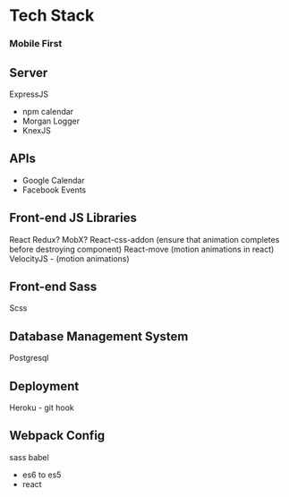 # Tech Stack
### Mobile First
## Server
ExpressJS
  - npm calendar
  - Morgan Logger
  - KnexJS
## APIs
 - Google Calendar
 - Facebook Events
## Front-end JS Libraries
React
Redux? MobX?
React-css-addon (ensure that animation completes before destroying component)
React-move (motion animations in react)
VelocityJS - (motion animations)
## Front-end Sass
Scss
## Database Management System
Postgresql
## Deployment
Heroku - git hook
## Webpack Config
sass
babel
  - es6 to es5
  - react
